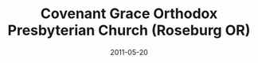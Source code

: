 ---
date: &id001 2011-05-20
end_date: null
location:
  address: 3510 NE Douglas Avenue
  city: Roseburg
  state: OR
minister:
- end: 2002-01-01
  name: Ralph English
  start: 2000-01-01
  type: Organizing Pastor
- end: 2008-01-01
  name: Daniel McManigal
  start: 2006-01-01
  type: Organizing Pastor
- end: null
  name: Jeffrey Scott
  start: 2014-01-01
  type: pastor
ministers:
- Ralph English
- Daniel McManigal
- Jeffrey Scott
name: Covenant Grace Orthodox Presbyterian Church
names:
- end: 2011-05-20
  name: Covenant Grace Orthodox Presbyterian Chapel
  start: 1999-09-25
- end: null
  name: Covenant Grace Orthodox Presbyterian Church
  start: 2011-05-20
origination_date: *id001
raw_data: "OR Roseburg\nCovenant Grace Orthodox Presbyterian Chapel  (September\
  \ 25, 1999\u2013 May 20, 2011)\nCovenant Grace Orthodox Presbyterian Church  (May\
  \ 20, 2011\u2013 )\n3510 NE Douglas Avenue\nOrg. Pastors: Ralph English, 2000\u2013\
  2002\nDaniel McManigal, 2006\u20138\nPastor: Jeffrey Scott, 2014\u2013"
received_from: null
states:
- OR
status:
  active: true
  end_date: null
  reason: null
  received_from: null
  withdrawal_to: null
title: Covenant Grace Orthodox Presbyterian Church (Roseburg OR)

---